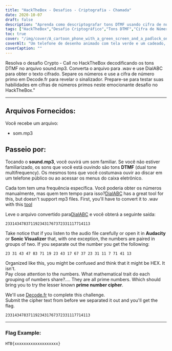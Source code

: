 ```yaml
---
title: "HackTheBox - Desafios - Criptografia - Chamada"
date: 2020-10-07
draft: false
description: "Aprenda como descriptografar tons DTMF usando cifra de número primo para resolver o desafio Crypto - Call no HackTheBox."
tags: ["HackTheBox","Desafio Criptográfico","Tons DTMF","Cifra de Número Primário","Desencriptação","Resolvendo quebra-cabeças","Criptografia","Conversão de áudio","DialABC","Decode.fr","WAV","MP3","Frequência","Traço Matemático","Bandeira","Audácia","Visualizador Sônico","Números","Menus de Caixa Automático","Telefone público"]
toc: true
cover: "/img/cover/A_cartoon_phone_with_a_green_screen_and_a_padlock_on_it.png"
coverAlt: "Um telefone de desenho animado com tela verde e um cadeado, simbolizando segurança e criptografia, com tons DTMF representados no fundo"
coverCaption: ""
---
```


Resolva o desafio Crypto - Call no HackTheBox decodificando os tons DTMF no arquivo sound.mp3. Converta o arquivo para .wav e use DialABC para obter o texto cifrado. Separe os números e use a cifra de número primo em Decode.fr para revelar o sinalizador. Prepare-se para testar suas habilidades em cifras de números primos neste emocionante desafio no HackTheBox."

______

## Arquivos Fornecidos:

Você recebe um arquivo:
- som.mp3

## Passeio por:

Tocando o **sound.mp3**, você ouvirá um som familiar. Se você não estiver familiarizado, os sons que você está ouvindo são tons **DTMF** (dual tone multifrequency). Os mesmos tons que você costumava ouvir ao discar em um telefone público ou ao acessar os menus do caixa eletrônico.

Cada tom tem uma frequência específica. Você poderia obter os números manualmente, mas quem tem tempo para isso?[DialABC](http://www.dialabc.com/sound/detect/index.html) has a great tool for this, but doesn't support mp3 files. First, you'll have to convert it to .wav with this [tool](https://online-audio-converter.com/)

Leve o arquivo convertido para[DialABC](http://www.dialabc.com/sound/detect/index.html) e você obterá a seguinte saída:
```
2331434783711923431767372331117714113
```
 
Take notice that if you listen to the audio file carefully or open it in **Audacity** or **Sonic Visualizer** that, with one exception, the numbers are paired in groups of two.
If you separate out the number you get the following:
```
23 31 43 47 83 71 19 23 43 17 67 37 23 31 11 7 71 41 13
```

Organized like this, you might be confused and think that it might be HEX. It isn't.  
Pay close attention to the numbers. What mathematical trait do each grouping of numbers share?....
They are all prime numbers. Which should bring you to try the lesser known **prime number cipher**.

We'll use [Decode.fr](https://www.dcode.fr/prime-numbers-cipher) to complete this challenge.   
Submit the cipher text from before we separated it out and you'll get the flag.
```
2331434783711923431767372331117714113
```

______

### Flag Example:
```
HTB{xxxxxxxxxxxxxxxxxxx}
```